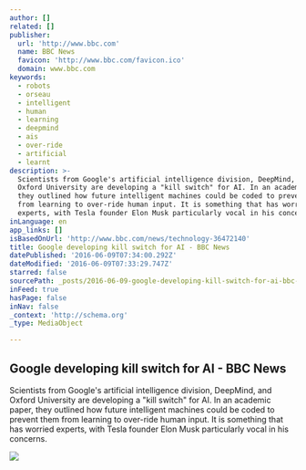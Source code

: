 ```yaml
---
author: []
related: []
publisher:
  url: 'http://www.bbc.com'
  name: BBC News
  favicon: 'http://www.bbc.com/favicon.ico'
  domain: www.bbc.com
keywords:
  - robots
  - orseau
  - intelligent
  - human
  - learning
  - deepmind
  - ais
  - over-ride
  - artificial
  - learnt
description: >-
  Scientists from Google's artificial intelligence division, DeepMind, and
  Oxford University are developing a "kill switch" for AI. In an academic paper,
  they outlined how future intelligent machines could be coded to prevent them
  from learning to over-ride human input. It is something that has worried
  experts, with Tesla founder Elon Musk particularly vocal in his concerns.
inLanguage: en
app_links: []
isBasedOnUrl: 'http://www.bbc.com/news/technology-36472140'
title: Google developing kill switch for AI - BBC News
datePublished: '2016-06-09T07:34:00.292Z'
dateModified: '2016-06-09T07:33:29.747Z'
starred: false
sourcePath: _posts/2016-06-09-google-developing-kill-switch-for-ai-bbc-news.md
inFeed: true
hasPage: false
inNav: false
_context: 'http://schema.org'
_type: MediaObject

---
```

<article style=""><h1>Google developing kill switch for AI - BBC News</h1><p>Scientists from Google's artificial intelligence division, DeepMind, and Oxford University are developing a "kill switch" for AI. In an academic paper, they outlined how future intelligent machines could be coded to prevent them from learning to over-ride human input. It is something that has worried experts, with Tesla founder Elon Musk particularly vocal in his concerns.</p><img src="http://ichef.bbci.co.uk/news/1024/cpsprodpb/EE98/production/_89908016_robotoffice.gif" /></article>